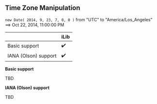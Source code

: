 ## Time Zone Manipulation

`new Date( 2014, 9, 23, 7, 0, 0 )` from "UTC" to "America/Los_Angeles" ⟹ Oct 22, 2014, 11:00:00 PM 

| | iLib |
| --- | --- |
| Basic support | :heavy_check_mark: |
| IANA (Olson) support | :heavy_check_mark: |

**Basic support**

TBD

**IANA (Olson) support**

TBD
